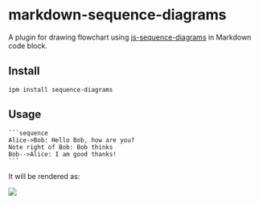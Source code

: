 # markdown-sequence-diagrams

A plugin for drawing flowchart using [js-sequence-diagrams](https://bramp.github.io/js-sequence-diagrams/) in Markdown code block.

## Install

```shell
ipm install sequence-diagrams
```

## Usage

    ```sequence
    Alice->Bob: Hello Bob, how are you?
    Note right of Bob: Bob thinks
    Bob-->Alice: I am good thanks!
    ```

It will be rendered as:

![](https://github.com/inkdropapp/inkdrop-markdown-sequence-diagrams/raw/master/docs/images/example-01.png)
